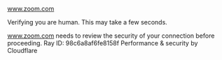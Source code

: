 www.zoom.com

Verifying you are human. This may take a few seconds.

www.zoom.com needs to review the security of your connection before proceeding.
Ray ID: 98c6a8af6fe8158f
Performance & security by Cloudflare